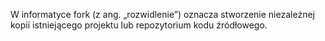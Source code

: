 W informatyce fork (z ang. „rozwidlenie”) oznacza stworzenie niezależnej kopii istniejącego projektu lub repozytorium kodu źródłowego. 